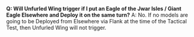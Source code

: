 **Q: Will Unfurled Wing trigger if I put an Eagle of the Jwar Isles / Giant Eagle Elsewhere and Deploy it on the same turn?**
A: No. If no models are going to be Deployed from Elsewhere via Flank at the time of the Tactical Test, then Unfurled Wing will not trigger.